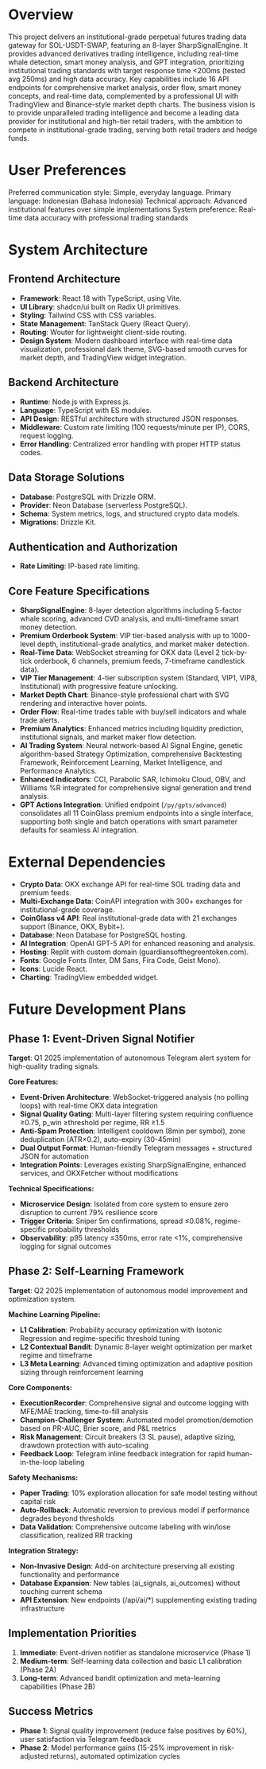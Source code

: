 # Overview

This project delivers an institutional-grade perpetual futures trading data gateway for SOL-USDT-SWAP, featuring an 8-layer SharpSignalEngine. It provides advanced derivatives trading intelligence, including real-time whale detection, smart money analysis, and GPT integration, prioritizing institutional trading standards with target response time <200ms (tested avg 250ms) and high data accuracy. Key capabilities include 16 API endpoints for comprehensive market analysis, order flow, smart money concepts, and real-time data, complemented by a professional UI with TradingView and Binance-style market depth charts. The business vision is to provide unparalleled trading intelligence and become a leading data provider for institutional and high-tier retail traders, with the ambition to compete in institutional-grade trading, serving both retail traders and hedge funds.

# User Preferences

Preferred communication style: Simple, everyday language.
Primary language: Indonesian (Bahasa Indonesia)
Technical approach: Advanced institutional features over simple implementations
System preference: Real-time data accuracy with professional trading standards

# System Architecture

## Frontend Architecture
- **Framework**: React 18 with TypeScript, using Vite.
- **UI Library**: shadcn/ui built on Radix UI primitives.
- **Styling**: Tailwind CSS with CSS variables.
- **State Management**: TanStack Query (React Query).
- **Routing**: Wouter for lightweight client-side routing.
- **Design System**: Modern dashboard interface with real-time data visualization, professional dark theme, SVG-based smooth curves for market depth, and TradingView widget integration.

## Backend Architecture
- **Runtime**: Node.js with Express.js.
- **Language**: TypeScript with ES modules.
- **API Design**: RESTful architecture with structured JSON responses.
- **Middleware**: Custom rate limiting (100 requests/minute per IP), CORS, request logging.
- **Error Handling**: Centralized error handling with proper HTTP status codes.

## Data Storage Solutions
- **Database**: PostgreSQL with Drizzle ORM.
- **Provider**: Neon Database (serverless PostgreSQL).
- **Schema**: System metrics, logs, and structured crypto data models.
- **Migrations**: Drizzle Kit.

## Authentication and Authorization
- **Rate Limiting**: IP-based rate limiting.

## Core Feature Specifications
- **SharpSignalEngine**: 8-layer detection algorithms including 5-factor whale scoring, advanced CVD analysis, and multi-timeframe smart money detection.
- **Premium Orderbook System**: VIP tier-based analysis with up to 1000-level depth, institutional-grade analytics, and market maker detection.
- **Real-Time Data**: WebSocket streaming for OKX data (Level 2 tick-by-tick orderbook, 6 channels, premium feeds, 7-timeframe candlestick data).
- **VIP Tier Management**: 4-tier subscription system (Standard, VIP1, VIP8, Institutional) with progressive feature unlocking.
- **Market Depth Chart**: Binance-style professional chart with SVG rendering and interactive hover points.
- **Order Flow**: Real-time trades table with buy/sell indicators and whale trade alerts.
- **Premium Analytics**: Enhanced metrics including liquidity prediction, institutional signals, and market maker flow detection.
- **AI Trading System**: Neural network-based AI Signal Engine, genetic algorithm-based Strategy Optimization, comprehensive Backtesting Framework, Reinforcement Learning, Market Intelligence, and Performance Analytics.
- **Enhanced Indicators**: CCI, Parabolic SAR, Ichimoku Cloud, OBV, and Williams %R integrated for comprehensive signal generation and trend analysis.
- **GPT Actions Integration**: Unified endpoint (`/py/gpts/advanced`) consolidates all 11 CoinGlass premium endpoints into a single interface, supporting both single and batch operations with smart parameter defaults for seamless AI integration.

# External Dependencies

- **Crypto Data**: OKX exchange API for real-time SOL trading data and premium feeds.
- **Multi-Exchange Data**: CoinAPI integration with 300+ exchanges for institutional-grade coverage.
- **CoinGlass v4 API**: Real institutional-grade data with 21 exchanges support (Binance, OKX, Bybit+).
- **Database**: Neon Database for PostgreSQL hosting.
- **AI Integration**: OpenAI GPT-5 API for enhanced reasoning and analysis.
- **Hosting**: Replit with custom domain (guardiansofthegreentoken.com).
- **Fonts**: Google Fonts (Inter, DM Sans, Fira Code, Geist Mono).
- **Icons**: Lucide React.
- **Charting**: TradingView embedded widget.

# Future Development Plans

## Phase 1: Event-Driven Signal Notifier
**Target**: Q1 2025 implementation of autonomous Telegram alert system for high-quality trading signals.

**Core Features:**
- **Event-Driven Architecture**: WebSocket-triggered analysis (no polling loops) with real-time OKX data integration
- **Signal Quality Gating**: Multi-layer filtering system requiring confluence ≥0.75, p_win ≥threshold per regime, RR ≥1.5
- **Anti-Spam Protection**: Intelligent cooldown (8min per symbol), zone deduplication (ATR×0.2), auto-expiry (30-45min)
- **Dual Output Format**: Human-friendly Telegram messages + structured JSON for automation
- **Integration Points**: Leverages existing SharpSignalEngine, enhanced services, and OKXFetcher without modifications

**Technical Specifications:**
- **Microservice Design**: Isolated from core system to ensure zero disruption to current 79% resilience score
- **Trigger Criteria**: Sniper 5m confirmations, spread ≤0.08%, regime-specific probability thresholds
- **Observability**: p95 latency ≤350ms, error rate <1%, comprehensive logging for signal outcomes

## Phase 2: Self-Learning Framework  
**Target**: Q2 2025 implementation of autonomous model improvement and optimization system.

**Machine Learning Pipeline:**
- **L1 Calibration**: Probability accuracy optimization with Isotonic Regression and regime-specific threshold tuning
- **L2 Contextual Bandit**: Dynamic 8-layer weight optimization per market regime and timeframe
- **L3 Meta Learning**: Advanced timing optimization and adaptive position sizing through reinforcement learning

**Core Components:**
- **ExecutionRecorder**: Comprehensive signal and outcome logging with MFE/MAE tracking, time-to-fill analysis
- **Champion-Challenger System**: Automated model promotion/demotion based on PR-AUC, Brier score, and P&L metrics
- **Risk Management**: Circuit breakers (3 SL pause), adaptive sizing, drawdown protection with auto-scaling
- **Feedback Loop**: Telegram inline feedback integration for rapid human-in-the-loop labeling

**Safety Mechanisms:**
- **Paper Trading**: 10% exploration allocation for safe model testing without capital risk
- **Auto-Rollback**: Automatic reversion to previous model if performance degrades beyond thresholds
- **Data Validation**: Comprehensive outcome labeling with win/lose classification, realized RR tracking

**Integration Strategy:**
- **Non-Invasive Design**: Add-on architecture preserving all existing functionality and performance
- **Database Expansion**: New tables (ai_signals, ai_outcomes) without touching current schema
- **API Extension**: New endpoints (/api/ai/*) supplementing existing trading infrastructure

## Implementation Priorities
1. **Immediate**: Event-driven notifier as standalone microservice (Phase 1)
2. **Medium-term**: Self-learning data collection and basic L1 calibration (Phase 2A)  
3. **Long-term**: Advanced bandit optimization and meta-learning capabilities (Phase 2B)

## Success Metrics
- **Phase 1**: Signal quality improvement (reduce false positives by 60%), user satisfaction via Telegram feedback
- **Phase 2**: Model performance gains (15-25% improvement in risk-adjusted returns), automated optimization cycles